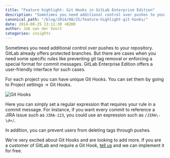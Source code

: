 ```yaml
---
title: "Feature highlight: Git Hooks in GitLab Enterprise Edition"
description: "Sometimes you need additional control over pushes to your repository. For each project you can have unique Git Hooks."
canonical_path: "/blog/2014/08/25/feature-highlight-git-hooks/"
date: 2014-08-25 13:11:30 +0200
author: Job van der Voort
categories: insights
---
```


Sometimes you need additional control over pushes to your repository. GitLab already offers protected branches. But there are cases when you need some specific rules like preventing git tag removal or enforcing a special format for commit messages. GitLab Enterprise Edition offers a user-friendly interface for such cases.

For each project you can have unique Git Hooks. You can set them by going to Project settings -> Git Hooks.

![Git Hooks](/images/features/git_hooks.png)

<!--more-->

Here you can simply set a regular expression that requires your rule in a commit message. For instance, if you want every commit to reference a JIRA issue such as `JIRA-123`, you could use an expression such as `/JIRA\-\d+/`.

In addition, you can prevent users from deleting tags through pushes.

We're very excited about Git Hooks and are looking to add more. If you are a customer of GitLab and require a Git Hook, [tell us](https://support.gitlab.com/) and we can implement it for free.
